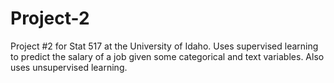 # Project-2
Project #2 for Stat 517 at the University of Idaho. Uses supervised learning to predict the salary of a job given some categorical and text variables. Also uses unsupervised learning.
